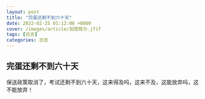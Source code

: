 ```yaml
---
layout: post
title: "完蛋还剩不到六十天"
date: 2022-02-25 01:12:00 +0800
cover: /images/article/加倍努力.jfif
tags: [日志]
categories: 日志
---
```


## 完蛋还剩不到六十天

保送政策取消了，考试还剩不到六十天，这来得及吗，这来不及，这能放弃吗，这不能放弃！